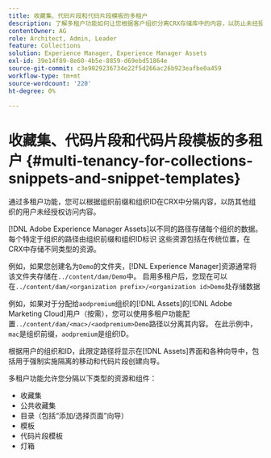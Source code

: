 ```yaml
---
title: 收藏集、代码片段和代码片段模板的多租户
description: 了解多租户功能如何让您根据客户组织分离CRX存储库中的内容，以防止未经授权的访问。
contentOwner: AG
role: Architect, Admin, Leader
feature: Collections
solution: Experience Manager, Experience Manager Assets
exl-id: 39e14f89-8e60-4b5e-8859-d69ebd51864e
source-git-commit: c3e9029236734e22f5d266ac26b923eafbe0a459
workflow-type: tm+mt
source-wordcount: '220'
ht-degree: 0%

---
```


# 收藏集、代码片段和代码片段模板的多租户 {#multi-tenancy-for-collections-snippets-and-snippet-templates}

通过多租户功能，您可以根据组织前缀和组织ID在CRX中分隔内容，以防其他组织的用户未经授权访问内容。

[!DNL Adobe Experience Manager Assets]以不同的路径存储每个组织的数据。 每个特定于组织的路径由组织前缀和组织ID标识
这些资源包括在传统位置，在CRX中存储不同类型的资源。

例如，如果您创建名为`Demo`的文件夹，[!DNL Experience Manager]资源通常将该文件夹存储在`../content/dam/Demo`中。 启用多租户后，您现在可以在`../content/dam/<organization prefix>/<organization id>Demo`处存储数据

例如，如果对于分配给`aodpremium`组织的[!DNL Assets]的[!DNL Adobe Marketing Cloud]用户（按需），您可以使用多租户功能配置`../content/dam/<mac>/<aodpremium>Demo`路径以分离其内容。 在此示例中，`mac`是组织前缀，`aodpremium`是组织ID。

根据用户的组织和ID，此限定路径将显示在[!DNL Assets]界面和各种向导中，包括用于强制实施隔离的移动和代码片段创建向导。

多租户功能允许您分隔以下类型的资源和组件：

* 收藏集
* 公共收藏集
* 目录（包括“添加/选择页面”向导）
* 模板
* 代码片段模板
* 灯箱
